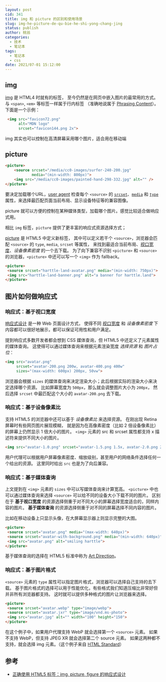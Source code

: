 ```yaml
---
layout: post
cid: 341
title: img 和 picture 的区别和使用场景
slug: img-he-picture-de-qu-bie-he-shi-yong-chang-jing
status: publish
author: 桃翁
categories:
  - 技术
  - 笔记本
tags:
  - 笔记本
  - css
date: 2021/07-01 15:12:00
---
```



## img

[img](https://developer.mozilla.org/en-US/docs/Web/HTML/Element/img) 是 HTML4 时就有的标签， 至今仍然是在网页中嵌入图片的最常用的方式。 与 `<span>`, `<em>` 等标签一样属于行内标签 （准确地说属于 [Phrasing Content](https://html.spec.whatwg.org/#phrasing-content)）。下面是一个示例：

```html
 <img src="favicon72.png"
      alt="MDN logo"
      srcset="favicon144.png 2x">
```

img 其实也可以控制在高清屏幕采用哪个图片，适合用在移动端

## picture 

```html
<picture>
    <source srcset="/media/cc0-images/surfer-240-200.jpg"
            media="(min-width: 800px)">
    <img src="/media/cc0-images/painted-hand-298-332.jpg" alt="" />
</picture>
```

要决定加载哪个URL，[user agent](https://developer.mozilla.org/zh-CN/docs/Glossary/User_agent) 检查每个 `<source>` 的 [`srcset`](https://developer.mozilla.org/zh-CN/docs/Web/HTML/Element/source#attr-srcset)、[`media`](https://developer.mozilla.org/zh-CN/docs/Web/HTML/Element/source#attr-media) 和 [`type`](https://developer.mozilla.org/zh-CN/docs/Web/HTML/Element/source#attr-type) 属性，来选择最匹配页面当前布局、显示设备特征等的兼容图像。

picture 就可以方便的控制在某种媒体类型，加载哪个图片。感觉比较适合做响应式用。

相比 `img` 标签，`picture` 提供了更丰富的响应式资源选择方式；

[picture](https://developer.mozilla.org/en-US/docs/Web/HTML/Element/picture) 是 HTML5 中定义新标签， 其中可以定义若干个 `<source>`，浏览器会匹配 `<source>` 的 `type`, `media`, `srcset` 等属性， 来找到最适合当前布局、[视口宽度](https://harttle.land/2016/04/21/viewport.html)、*设备像素密度* 的一个去下载。 为了向下兼容不识别 `<picture>` 和 `<source>` 的浏览器，`<picture>` 中还可以写一个 `<img>` 作为 fallback。

```html
<picture>
 <source srcset="harttle-land-avatar.png" media="(min-width: 750px)">
 <img src="harttle-land-banner.png" alt="a banner for harttle.land">
</picture>
```

## 图片如何做响应式

### 响应式：基于视口宽度

[响应式设计](https://en.wikipedia.org/wiki/Responsive_web_design) 是一种 Web 页面设计方式， 使得不同 [视口宽度](https://harttle.land/2016/04/21/viewport.html) 和 *设备像素密度* 下内容都可以很好地展示，都可以保证可用性和用户满足。

提到响应式多数开发者都会想到 CSS 媒体查询，但 HTML5 中还定义了元素属性的媒体查询。 这使得可以通过媒体查询来根据元素渲染宽度 *选择资源* 和 *图片占位*：

```html
<img src="avatar.png" 
     srcset="avatar-200.png 200w, avatar-400.png 400w"
     sizes="(max-width: 600px) 200px, 50vw">
```

浏览器会根据 `sizes` 的媒体查询来决定渲染大小；此后根据实际的渲染大小来决定选择哪个资源。 比如屏幕宽度为 `500px`，那么就会调整图片大小为 `200px`， 然后选择 `srcset` 中最匹配这个大小的 `avatar-200.png` 去下载。

### 响应式：基于设备像素比

支持 HTML5 的浏览器中还可以基于 *设备像素比* 来选择资源。 在刚出现 Retina 屏幕时有些网页图片展现模糊， 就是因为在高像素密度（比如 2 倍设备像素比）的屏幕上仍然显示 1 倍大小的图片。 `<img>` 元素的 src 和 srcset 属性都支持 x 描述符来提供不同大小的图片。

```html
<img src="avatar-1.0.png" srcset="avatar-1.5.png 1.5x, avatar-2.0.png 2x">
```

用户代理可以根据用户屏幕像素密度、缩放级别，甚至用户的网络条件选择任何一个给出的资源。 这里同时给出 `src` 也是为了向后兼容。

### 响应式：基于媒体查询

上文提到在 `<img>` 元素的 `sizes` 中可以写媒体查询来计算宽高。 `<picture>` 中也可以通过媒体查询来选择 `<source>` 可以给不同的设备大小下载不同的图片。 区别在于 **基于视口宽度** 的资源选择侧重于对不同大小的屏幕选择宽度适合的，同样内容的图片。 **基于媒体查询** 的资源选择侧重于对不同的屏幕选择不同内容的图片。

比如在移动设备上只显示头像，在大屏幕显示器上则显示完整的大图。

```html
<picture>
 <source srcset="avatar.png" media="(max-width: 640px)">
 <source srcset="avatar-with-background.png" media="(min-width: 640px)">
 <img src="avatar.png" alt="smiling harttle">
</picture>
```

基于媒体查询的选择在 HTML5 标准中称为 [Art Direction](https://html.spec.whatwg.org/multipage/images.html#art-direction)。

### 响应式：基于图片格式

`<source>` 元素的 `type` 属性可以指定图片格式，浏览器可以选择自己支持的去下载。 基于图片格式的选择可以用于性能优化，有些格式我们知道压缩比非常好但并非所有浏览器都支持。 这时就可以提供多种格式的图片让浏览器来选择。

```html
<picture>
 <source srcset="avatar.webp" type="image/webp">
 <source srcset="avatar.jxr" type="image/vnd.ms-photo">
 <img src="avatar.jpg" alt="" width="100" height="150">
</picture>
```

在这个例子中，如果用户代理支持 WebP 就会选择第一个 `<source>` 元素。 如果不支持 WebP，但支持 JPEG XR 就会选择第二个 source 元素。 如果这两种都不支持，就会选择 img 元素。（这个例子来自 [HTML Standard](https://html.spec.whatwg.org/multipage/images.html#image-format-based-selection)）

## 参考

- [正确使用 HTML5 标签：img, picture, figure 的响应式设计](https://harttle.land/2018/05-30/responsive-img-picture.html)